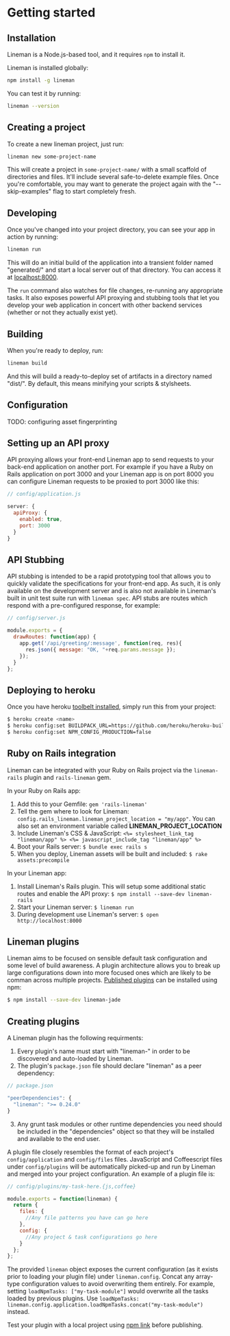 # Getting started

## Installation

Lineman is a Node.js-based tool, and it requires `npm` to install it.

Lineman is installed globally:

```bash
npm install -g lineman
```

You can test it by running:

```bash
lineman --version
```

## Creating a project

To create a new lineman project, just run:

```bash
lineman new some-project-name
```

This will create a project in `some-project-name/` with a small scaffold of directories and files. It'll include several safe-to-delete example files. Once you're comfortable, you may want to generate the project again with the "--skip-examples" flag to start completely fresh.

## Developing

Once you've changed into your project directory, you can see your app in action by running:

``` bash
lineman run
```

This will do an initial build of the application into a transient folder named "generated/" and start a local server out of that directory. You can access it at [localhost:8000](http://localhost:8000).

The `run` command also watches for file changes, re-running any appropriate tasks. It also exposes powerful API proxying and stubbing tools that let you develop your web application in concert with other backend services (whether or not they actually exist yet).

## Building

When you're ready to deploy, run:

``` bash
lineman build
```

And this will build a ready-to-deploy set of artifacts in a directory named "dist/". By default, this means minifying your scripts & stylsheets.

## Configuration

TODO: configuring asset fingerprinting

## Setting up an API proxy

API proxying allows your front-end Lineman app to send requests to your back-end application on another port. For example if you have a Ruby on Rails application on port 3000 and your Lineman app is on port 8000 you can configure Lineman requests to be proxied to port 3000 like this:

``` js
// config/application.js

server: {
  apiProxy: {
    enabled: true,
    port: 3000
  }
}
```

## API Stubbing

API stubbing is intended to be a rapid prototyping tool that allows you to quickly validate the specifications for your front-end app. As such, it is only available on the development server and is also not available in Lineman's built in unit test suite run with `lineman spec`. API stubs are routes which respond with a pre-configured response, for example:

``` js
// config/server.js

module.exports = {
  drawRoutes: function(app) {
    app.get('/api/greeting/:message', function(req, res){
      res.json({ message: "OK, "+req.params.message });
    });
  }
};
```

## Deploying to heroku
Once you have heroku [toolbelt installed](https://toolbelt.heroku.com/), simply run this from your project:
``` bash
$ heroku create <name>
$ heroku config:set BUILDPACK_URL=https://github.com/heroku/heroku-buildpack-nodejs
$ heroku config:set NPM_CONFIG_PRODUCTION=false
```

## Ruby on Rails integration
Lineman can be integrated with your Ruby on Rails project via the `lineman-rails` plugin and `rails-lineman` gem.

In your Ruby on Rails app:

1. Add this to your Gemfile: `gem 'rails-lineman'`
2. Tell the gem where to look for Lineman: `config.rails_lineman.lineman_project_location = "my/app"`. You can also set an environment variable called **LINEMAN_PROJECT_LOCATION**
3. Include Lineman's CSS & JavaScript: `<%= stylesheet_link_tag "lineman/app" %> <%= javascript_include_tag "lineman/app" %>`
4. Boot your Rails server: `$ bundle exec rails s`
5. When you deploy, Lineman assets will be built and included: `$ rake assets:precompile`

In your Lineman app:

1. Install Lineman's Rails plugin. This will setup some additional static routes and enable the API proxy: `$ npm install --save-dev lineman-rails`
2. Start your Lineman server: `$ lineman run`
3. During development use Lineman's server: `$ open http://localhost:8000`

## Lineman plugins
Lineman aims to be focused on sensible default task configuration and some level of build awareness. A plugin architecture allows you to break up large configurations down into more focused ones which are likely to be comman across multiple projects. [Published plugins](https://www.npmjs.com/search?q=lineman) can be installed using npm:
``` bash
$ npm install --save-dev lineman-jade
```

## Creating plugins
A Lineman plugin has the following requirments:

1. Every plugin's name must start with "lineman-" in order to be discovered and auto-loaded by Lineman.
2. The plugin's `package.json` file should declare "lineman" as a peer dependency:
``` js
// package.json

"peerDependencies": {
  "lineman": ">= 0.24.0"
}
```
3. Any grunt task modules or other runtime dependencies you need should be included in the "dependencies" object so that they will be installed and available to the end user.

A plugin file closely resembles the format of each project's `config/application` and `config/files` files. JavaScript and Coffeescript files under `config/plugins` will be automatically picked-up and run by Lineman and merged into your project configuration. An example of a plugin file is:

``` js
// config/plugins/my-task-here.{js,coffee}

module.exports = function(lineman) {
  return {
    files: {
      //Any file patterns you have can go here
    },
    config: {
      //Any project & task configurations go here
    }
  };
};
```
The provided `lineman` object exposes the current configuration (as it exists prior to loading your plugin file) under `lineman.config`. Concat any array-type configuration values to avoid overwriting them entirely. For example, setting `loadNpmTasks: ["my-task-module"]` would overwrite all the tasks loaded by previous plugins. Use `loadNpmTasks: lineman.config.application.loadNpmTasks.concat("my-task-module")` instead.

Test your plugin with a local project using [npm link](https://docs.npmjs.com/cli/link) before publishing.
